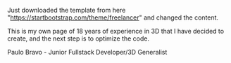 Just downloaded the template from here "https://startbootstrap.com/theme/freelancer" and changed the content.

This is my own page of 18 years of experience in 3D that I have decided to create, and the next step is to optimize the code.

Paulo Bravo - Junior Fullstack Developer/3D Generalist